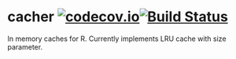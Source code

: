 # cacher [![codecov.io](http://codecov.io/github/kirillseva/cacher/coverage.svg?branch=master)](http://codecov.io/github/kirillseva/cacher?branch=master)[![Build Status](https://travis-ci.org/kirillseva/cacher.svg)](https://travis-ci.org/kirillseva/cacher)
In memory caches for R. Currently implements LRU cache with size parameter.
